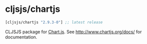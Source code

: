 # cljsjs/chartjs

[](dependency)
```clojure
[cljsjs/chartjs "2.9.3-0"] ;; latest release
```
[](/dependency)

CLJSJS package for [Chart.js](http://www.chartjs.org/). See http://www.chartjs.org/docs/ for documentation.
